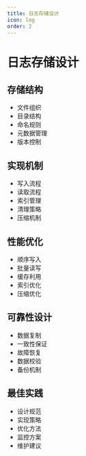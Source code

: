 ```yaml
---
title: 日志存储设计
icon: log
order: 2
---
```


# 日志存储设计

## 存储结构
- 文件组织
- 目录结构
- 命名规则
- 元数据管理
- 版本控制

## 实现机制
- 写入流程
- 读取流程
- 索引管理
- 清理策略
- 压缩机制

## 性能优化
- 顺序写入
- 批量读写
- 缓存利用
- 索引优化
- 压缩优化

## 可靠性设计
- 数据复制
- 一致性保证
- 故障恢复
- 数据校验
- 备份机制

## 最佳实践
- 设计规范
- 实现策略
- 优化方法
- 监控方案
- 维护建议
